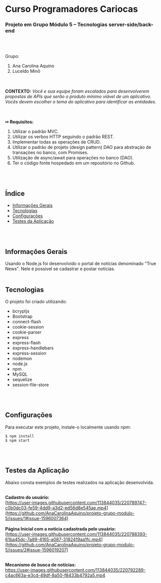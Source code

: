 <h1>Curso Programadores Cariocas</h1>

<h3>Projeto em Grupo Módulo 5 – Tecnologias server-side/back-end</h3>
<br><br>


Grupo: 	   <ol>
            <li>Ana Carolina Aquino</li>
            <li>Luceldo Minô</li>
      	  </ol>


<br><br>
<b>CONTEXTO:</b><i> Você e sua equipe foram escalados para desenvolverem propostas de APIs que serão o produto mínimo viável de um aplicativo. Vocês devem escolher o tema do aplicativo para identificar as entidades.
</i><br><br><br>


<b> ⇨ Requisitos:</b>
    <ol>
       <li>Utilizar o padrão MVC.</li>
       <li>Utilizar os verbos HTTP seguindo o padrão REST.</li>
       <li>Implementar todas as operações de CRUD.</li>
       <li>Utilizar o padrão de projeto (design pattern) DAO para abstração de transações no banco, com Promises.</li>
       <li>Utilização de async/await para operações no banco (DAO).</li>
       <li>Ter o código fonte hospedado em um repositório no Github.</li>
    </ol>
<br><br>


## Índice
* [Informações Gerais](#informações-Gerais)
* [Tecnologias](#tecnologias)
* [Configurações](#configurações)
* [Testes da Aplicação](#testes-da-aplicação)

<br><br>


## Informações Gerais
Usando o Node.js foi desenvolvido o portal de notícias denominado "True News". Nele é possível se cadastrar e postar notícias.<br><br>

	

## Tecnologias

O projeto foi criado utilizando:

* bcryptjs
* Bootstrap
* connect-flash
* cookie-session
* cookie-parser
* express
* express-flash
* express-handlebars
* express-session
* nodemon
* node.js
* npm
* MySQL
* sequelize
* session-file-store
   

<br><br>
	
## Configurações

Para executar este projeto, instale-o localmente usando npm:

```
$ npm install
$ npm start
```

<br><br>


## Testes da Aplicação


Abaixo consta exemplos de testes realizados na aplicação desenvolvida.<br><br>

<b>Cadastro do usuário:</b><br>
[https://user-images.githubusercontent.com/113844035/220789747-c0b0dc03-fe59-4dd9-a3d2-ed56d8e545ae.mp4](https://github.com/AnaCarolinaAquino/projeto-grupo-modulo-5/issues/1#issue-1596007364)
<br><br>
<b>Página Inicial com a notícia cadastrada pelo usuário:</b><br>
[https://user-images.githubusercontent.com/113844035/220788393-61ba45dc-7a89-4165-a087-3182419aa1fc.mp4](https://github.com/AnaCarolinaAquino/projeto-grupo-modulo-5/issues/2#issue-1596019207)
<br><br>

<b>Mecanismo de busca de notícias:</b><br>
https://user-images.githubusercontent.com/113844035/220792289-c4ac663a-e3cd-49df-8a50-f8433b4792a5.mp4
<br><br>

